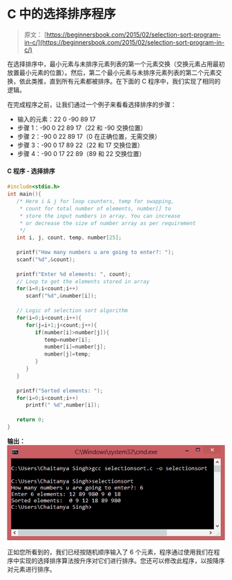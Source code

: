 # C 中的选择排序程序

> 原文： [https://beginnersbook.com/2015/02/selection-sort-program-in-c/](https://beginnersbook.com/2015/02/selection-sort-program-in-c/)

在选择排序中，最小元素与未排序元素列表的第一个元素交换（交换元素占用最初放置最小元素的位置）。然后，第二个最小元素与未排序元素列表的第二个元素交换，依此类推，直到所有元素都被排序。在下面的 C 程序中，我们实现了相同的逻辑。

在完成程序之前，让我们通过一个例子来看看选择排序的步骤：

+   输入的元素：22 0 -90 89 17
+   步骤 1：-90 0 22 89 17（22 和 -90 交换位置）
+   步骤 2：-90 0 22 89 17（0 在正确位置，无需交换）
+   步骤 3：-90 0 17 89 22（22 和 17 交换位置）
+   步骤 4：-90 0 17 22 89（89 和 22 交换位置）

#### C 程序 - 选择排序

```c
#include<stdio.h>
int main(){
   /* Here i & j for loop counters, temp for swapping,
    * count for total number of elements, number[] to
    * store the input numbers in array. You can increase
    * or decrease the size of number array as per requirement
    */
   int i, j, count, temp, number[25];

   printf("How many numbers u are going to enter?: ");
   scanf("%d",&count);

   printf("Enter %d elements: ", count);
   // Loop to get the elements stored in array
   for(i=0;i<count;i++)
      scanf("%d",&number[i]);

   // Logic of selection sort algorithm
   for(i=0;i<count;i++){
      for(j=i+1;j<count;j++){
         if(number[i]>number[j]){
            temp=number[i];
            number[i]=number[j];
            number[j]=temp;
         }
      }
   }

   printf("Sorted elements: ");
   for(i=0;i<count;i++)
      printf(" %d",number[i]);

   return 0;
}
```

**输出：**
![selection_sort_output_cmd](img/5cac47adebb4a77a10e6c30d21e4bbc8.jpg)

正如您所看到的，我们已经按随机顺序输入了 6 个元素，程序通过使用我们在程序中实现的选择排序算法按升序对它们进行排序。您还可以修改此程序，以按降序对元素进行排序。
